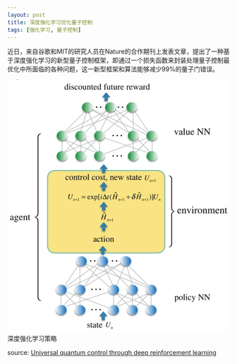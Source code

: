 ```yaml
---
layout: post
title: 深度强化学习优化量子控制
tags: [强化学习, 量子控制]
---
```


近日，来自谷歌和MIT的研究人员在Nature的合作期刊上发表文章，提出了一种基于深度强化学习的新型量子控制框架，即通过一个损失函数来封装处理量子控制最优化中所面临的各种问题，这一新型框架和算法能够减少99%的量子门错误。

![](/img/universal-quantum-control-through-deep-reinforcement-learning.png)
深度强化学习策略

source: [Universal quantum control through deep reinforcement learning](https://www.nature.com/articles/s41534-019-0141-3)

